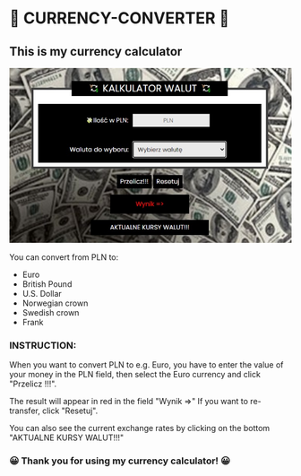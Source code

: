 # 🤑 CURRENCY-CONVERTER 🤑

## This is my currency calculator 

![Calculator](images/screen.jpg)

You can convert from PLN to:
- Euro
- British Pound
- U.S. Dollar
- Norwegian crown
- Swedish crown
- Frank

### INSTRUCTION:

When you want to convert PLN to e.g. Euro, you have to enter the value of your money in the PLN field, then select the Euro currency and click "Przelicz !!!".

The result will appear in red in the field "Wynik =>"
If you want to re-transfer, click "Resetuj". 

You can also see the current exchange rates by clicking on the bottom "AKTUALNE KURSY WALUT!!!"

### 😀 Thank you for using my currency calculator! 😀